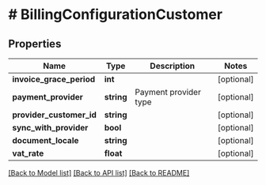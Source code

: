 # # BillingConfigurationCustomer

## Properties

Name | Type | Description | Notes
------------ | ------------- | ------------- | -------------
**invoice_grace_period** | **int** |  | [optional]
**payment_provider** | **string** | Payment provider type | [optional]
**provider_customer_id** | **string** |  | [optional]
**sync_with_provider** | **bool** |  | [optional]
**document_locale** | **string** |  | [optional]
**vat_rate** | **float** |  | [optional]

[[Back to Model list]](../../README.md#models) [[Back to API list]](../../README.md#endpoints) [[Back to README]](../../README.md)
